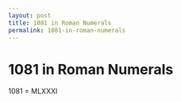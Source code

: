 ```yaml
---
layout: post
title: 1081 in Roman Numerals
permalink: 1081-in-roman-numerals
---
```


# 1081 in Roman Numerals

1081 = MLXXXI
